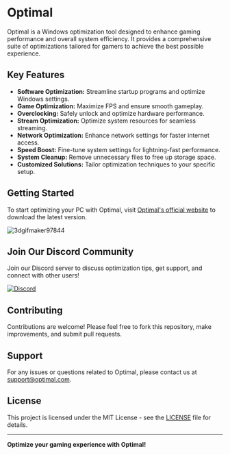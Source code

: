 # Optimal

Optimal is a Windows optimization tool designed to enhance gaming performance and overall system efficiency. It provides a comprehensive suite of optimizations tailored for gamers to achieve the best possible experience.

## Key Features

- **Software Optimization:** Streamline startup programs and optimize Windows settings.
- **Game Optimization:** Maximize FPS and ensure smooth gameplay.
- **Overclocking:** Safely unlock and optimize hardware performance.
- **Stream Optimization:** Optimize system resources for seamless streaming.
- **Network Optimization:** Enhance network settings for faster internet access.
- **Speed Boost:** Fine-tune system settings for lightning-fast performance.
- **System Cleanup:** Remove unnecessary files to free up storage space.
- **Customized Solutions:** Tailor optimization techniques to your specific setup.

## Getting Started

To start optimizing your PC with Optimal, visit [Optimal's official website](https://example.com) to download the latest version.

![3dgifmaker97844](https://github.com/user-attachments/assets/05f176ac-b430-4fe4-82eb-1b480031b39c)


## Join Our Discord Community

Join our Discord server to discuss optimization tips, get support, and connect with other users!

[![Discord](https://img.shields.io/discord/1234567890?color=7289DA&label=Discord&logo=discord&logoColor=ffffff)](https://discord.gg/your-discord-invite)

## Contributing

Contributions are welcome! Please feel free to fork this repository, make improvements, and submit pull requests.

## Support

For any issues or questions related to Optimal, please contact us at support@optimal.com.

## License

This project is licensed under the MIT License - see the [LICENSE](LICENSE) file for details.

---

**Optimize your gaming experience with Optimal!**
